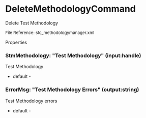 # DeleteMethodologyCommand

Delete Test Methodology

<font size="2">File Reference: stc_methodologymanager.xml</font>

<text>Properties</text>

### StmMethodology: "Test Methodology" (input:handle)

Test Methodology

* default - 
### ErrorMsg: "Test Methodology Errors" (output:string)

Test Methodology errors

* default - 
